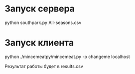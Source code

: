 # Запуск сервера
python southpark.py All-seasons.csv

# Запуск клиента
python ./mincemeatpy/mincemeat.py -p changeme localhost

Результат работы будет в results.csv